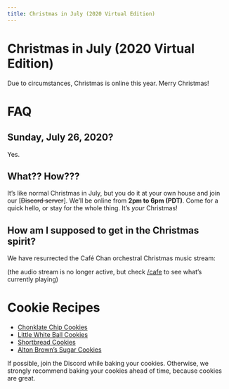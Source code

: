 ```yaml
---
title: Christmas in July (2020 Virtual Edition)
---
```


# Christmas in July (2020 Virtual Edition)

Due to circumstances, Christmas is online this year.
Merry Christmas!

# FAQ

## **Sunday, July 26, 2020**?

Yes.

## What?? How???

It’s like normal Christmas in July, but you do it at
your own house and join our [~~Discord server~~]. We’ll be
online from **2pm to 6pm (PDT)**. Come for a quick hello, or
stay for the whole thing. It’s *your* Christmas!

## How am I supposed to get in the Christmas spirit?

We have resurrected the Café Chan orchestral Christmas music stream:

(the audio stream is no longer active, but check [/cafe] to see what’s currently
playing)

[Discord server]: #
[/cafe]: /cafe/

# Cookie Recipes

* [Chonklate Chip Cookies]
* [Little White Ball Cookies]
* [Shortbread Cookies]
* [Alton Brown’s Sugar Cookies]

If possible, join the Discord while baking your cookies. Otherwise, we strongly
recommend baking your cookies ahead of time, because cookies are great.

[Alton Brown’s Sugar Cookies]: https://www.foodnetwork.com/recipes/alton-brown/sugar-cookies-recipe-1914697
[Chonklate Chip Cookies]: /recipes/chonklate-chip-cookies/
[Little White Ball Cookies]: /recipes/little-white-ball-cookies/
[Shortbread Cookies]: /recipes/shortbread-cookies/

<style>
/* customizable snowflake styling */
.snowflake {
  color: #fff;
  font-size: 2em;
  font-family: Arial, sans-serif;
  text-shadow: 0 0 5px #ccc;
}
@-webkit-keyframes snowflakes-fall{0%{top:-10%}100%{top:100%}}@-webkit-keyframes snowflakes-shake{0%,100%{-webkit-transform:translateX(0);transform:translateX(0)}50%{-webkit-transform:translateX(80px);transform:translateX(80px)}}@keyframes snowflakes-fall{0%{top:-10%}100%{top:100%}}@keyframes snowflakes-shake{0%,100%{transform:translateX(0)}50%{transform:translateX(80px)}}.snowflake{position:fixed;top:-10%;z-index:9999;-webkit-user-select:none;-moz-user-select:none;-ms-user-select:none;user-select:none;cursor:default;-webkit-animation-name:snowflakes-fall,snowflakes-shake;-webkit-animation-duration:10s,3s;-webkit-animation-timing-function:linear,ease-in-out;-webkit-animation-iteration-count:infinite,infinite;-webkit-animation-play-state:running,running;animation-name:snowflakes-fall,snowflakes-shake;animation-duration:10s,3s;animation-timing-function:linear,ease-in-out;animation-iteration-count:infinite,infinite;animation-play-state:running,running}.snowflake:nth-of-type(0){left:1%;-webkit-animation-delay:0s,0s;animation-delay:0s,0s}.snowflake:nth-of-type(1){left:10%;-webkit-animation-delay:1s,1s;animation-delay:1s,1s}.snowflake:nth-of-type(2){left:20%;-webkit-animation-delay:6s,.5s;animation-delay:6s,.5s}.snowflake:nth-of-type(3){left:30%;-webkit-animation-delay:4s,2s;animation-delay:4s,2s}.snowflake:nth-of-type(4){left:40%;-webkit-animation-delay:2s,2s;animation-delay:2s,2s}.snowflake:nth-of-type(5){left:50%;-webkit-animation-delay:8s,3s;animation-delay:8s,3s}.snowflake:nth-of-type(6){left:60%;-webkit-animation-delay:6s,2s;animation-delay:6s,2s}.snowflake:nth-of-type(7){left:70%;-webkit-animation-delay:2.5s,1s;animation-delay:2.5s,1s}.snowflake:nth-of-type(8){left:80%;-webkit-animation-delay:1s,0s;animation-delay:1s,0s}.snowflake:nth-of-type(9){left:90%;-webkit-animation-delay:3s,1.5s;animation-delay:3s,1.5s}.snowflake:nth-of-type(10){left:25%;-webkit-animation-delay:2s,0s;animation-delay:2s,0s}.snowflake:nth-of-type(11){left:65%;-webkit-animation-delay:4s,2.5s;animation-delay:4s,2.5s}
</style>
<div class=snowflakes>
  <div class=snowflake>❅</div>
  <div class=snowflake>❆</div>
  <div class=snowflake>❅</div>
  <div class=snowflake>❆</div>
  <div class=snowflake>❅</div>
  <div class=snowflake>❆</div>
  <div class=snowflake>❅</div>
  <div class=snowflake>❆</div>
  <div class=snowflake>❅</div>
  <div class=snowflake>❆</div>
  <div class=snowflake>❅</div>
  <div class=snowflake>❆</div>
</div>


